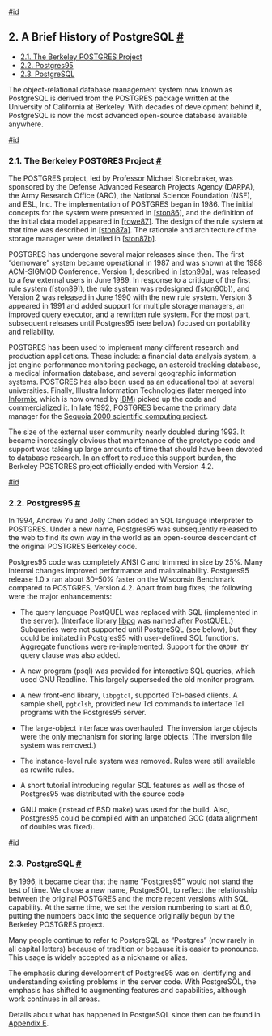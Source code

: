 [#id](#HISTORY)

## 2. A Brief History of PostgreSQL [#](#HISTORY)

* [2.1. The Berkeley POSTGRES Project](history#HISTORY-BERKELEY)
* [2.2. Postgres95](history#HISTORY-POSTGRES95)
* [2.3. PostgreSQL](history#HISTORY-POSTGRESQL)

The object-relational database management system now known as PostgreSQL is derived from the POSTGRES package written at the University of California at Berkeley. With decades of development behind it, PostgreSQL is now the most advanced open-source database available anywhere.

[#id](#HISTORY-BERKELEY)

### 2.1. The Berkeley POSTGRES Project [#](#HISTORY-BERKELEY)

The POSTGRES project, led by Professor Michael Stonebraker, was sponsored by the Defense Advanced Research Projects Agency (DARPA), the Army Research Office (ARO), the National Science Foundation (NSF), and ESL, Inc. The implementation of POSTGRES began in 1986. The initial concepts for the system were presented in [\[ston86\]](biblio#STON86), and the definition of the initial data model appeared in [\[rowe87\]](biblio#ROWE87). The design of the rule system at that time was described in [\[ston87a\]](biblio#STON87A). The rationale and architecture of the storage manager were detailed in [\[ston87b\]](biblio#STON87B).

POSTGRES has undergone several major releases since then. The first “demoware” system became operational in 1987 and was shown at the 1988 ACM-SIGMOD Conference. Version 1, described in [\[ston90a\]](biblio#STON90A), was released to a few external users in June 1989. In response to a critique of the first rule system ([\[ston89\]](biblio#STON89)), the rule system was redesigned ([\[ston90b\]](biblio#STON90B)), and Version 2 was released in June 1990 with the new rule system. Version 3 appeared in 1991 and added support for multiple storage managers, an improved query executor, and a rewritten rule system. For the most part, subsequent releases until Postgres95 (see below) focused on portability and reliability.

POSTGRES has been used to implement many different research and production applications. These include: a financial data analysis system, a jet engine performance monitoring package, an asteroid tracking database, a medical information database, and several geographic information systems. POSTGRES has also been used as an educational tool at several universities. Finally, Illustra Information Technologies (later merged into [Informix](https://www.ibm.com/analytics/informix), which is now owned by [IBM](https://www.ibm.com/)) picked up the code and commercialized it. In late 1992, POSTGRES became the primary data manager for the [Sequoia 2000 scientific computing project](http://meteora.ucsd.edu/s2k/s2k_home.html).

The size of the external user community nearly doubled during 1993. It became increasingly obvious that maintenance of the prototype code and support was taking up large amounts of time that should have been devoted to database research. In an effort to reduce this support burden, the Berkeley POSTGRES project officially ended with Version 4.2.

[#id](#HISTORY-POSTGRES95)

### 2.2. Postgres95 [#](#HISTORY-POSTGRES95)

In 1994, Andrew Yu and Jolly Chen added an SQL language interpreter to POSTGRES. Under a new name, Postgres95 was subsequently released to the web to find its own way in the world as an open-source descendant of the original POSTGRES Berkeley code.

Postgres95 code was completely ANSI C and trimmed in size by 25%. Many internal changes improved performance and maintainability. Postgres95 release 1.0.x ran about 30–50% faster on the Wisconsin Benchmark compared to POSTGRES, Version 4.2. Apart from bug fixes, the following were the major enhancements:

* The query language PostQUEL was replaced with SQL (implemented in the server). (Interface library [libpq](libpq) was named after PostQUEL.) Subqueries were not supported until PostgreSQL (see below), but they could be imitated in Postgres95 with user-defined SQL functions. Aggregate functions were re-implemented. Support for the `GROUP BY` query clause was also added.

* A new program (psql) was provided for interactive SQL queries, which used GNU Readline. This largely superseded the old monitor program.

* A new front-end library, `libpgtcl`, supported Tcl-based clients. A sample shell, `pgtclsh`, provided new Tcl commands to interface Tcl programs with the Postgres95 server.

* The large-object interface was overhauled. The inversion large objects were the only mechanism for storing large objects. (The inversion file system was removed.)

* The instance-level rule system was removed. Rules were still available as rewrite rules.

* A short tutorial introducing regular SQL features as well as those of Postgres95 was distributed with the source code

* GNU make (instead of BSD make) was used for the build. Also, Postgres95 could be compiled with an unpatched GCC (data alignment of doubles was fixed).

[#id](#HISTORY-POSTGRESQL)

### 2.3. PostgreSQL [#](#HISTORY-POSTGRESQL)

By 1996, it became clear that the name “Postgres95” would not stand the test of time. We chose a new name, PostgreSQL, to reflect the relationship between the original POSTGRES and the more recent versions with SQL capability. At the same time, we set the version numbering to start at 6.0, putting the numbers back into the sequence originally begun by the Berkeley POSTGRES project.

Many people continue to refer to PostgreSQL as “Postgres” (now rarely in all capital letters) because of tradition or because it is easier to pronounce. This usage is widely accepted as a nickname or alias.

The emphasis during development of Postgres95 was on identifying and understanding existing problems in the server code. With PostgreSQL, the emphasis has shifted to augmenting features and capabilities, although work continues in all areas.

Details about what has happened in PostgreSQL since then can be found in [Appendix E](release).
